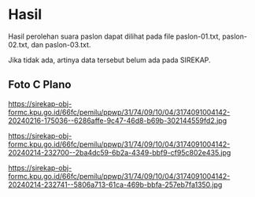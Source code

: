 # Hasil

Hasil perolehan suara paslon dapat dilihat pada file paslon-01.txt, paslon-02.txt, dan paslon-03.txt.

Jika tidak ada, artinya data tersebut belum ada pada SIREKAP.

## Foto C Plano

https://sirekap-obj-formc.kpu.go.id/66fc/pemilu/ppwp/31/74/09/10/04/3174091004142-20240216-175036--6286affe-9c47-46d8-b69b-302144559fd2.jpg

https://sirekap-obj-formc.kpu.go.id/66fc/pemilu/ppwp/31/74/09/10/04/3174091004142-20240214-232700--2ba4dc59-6b2a-4349-bbf9-cf95c802e435.jpg

https://sirekap-obj-formc.kpu.go.id/66fc/pemilu/ppwp/31/74/09/10/04/3174091004142-20240214-232741--5806a713-61ca-469b-bbfa-257eb7fa1350.jpg
